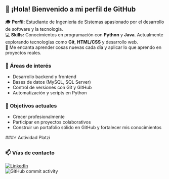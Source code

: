 ## 👋 ¡Hola! Bienvenido a mi perfil de GitHub

🎓 **Perfil:** Estudiante de Ingeniería de Sistemas apasionado por el desarrollo de software y la tecnología.  
💻 **Skills:** Conocimientos en programación con **Python** y **Java**. Actualmente explorando tecnologías como **Git**, **HTML/CSS** y desarrollo web.  
🚀 Me encanta aprender cosas nuevas cada día y aplicar lo que aprendo en proyectos reales.  

### 🧠 Áreas de interés
- Desarrollo backend y frontend
- Bases de datos (MySQL, SQL Server)
- Control de versiones con Git y GitHub
- Automatización y scripts en Python

### 🎯 Objetivos actuales
- Crecer profesionalmente
- Participar en proyectos colaborativos
- Construir un portafolio sólido en GitHub y fortalecer mis conocimientos

###:zap: Actividad Platzi
<!--RECENT_ACTIVITY:start-->
<!--RECENT_ACTIVITY:last_update-->

### 📫 Vías de contacto

[![LinkedIn](https://img.shields.io/badge/LinkedIn-Sergio%20Daza-blue?logo=linkedin)](https://www.linkedin.com/in/sergio-daza-6b01352aa/)  
![GitHub commit activity](https://img.shields.io/github/commit-activity/m/dazaman08/dazaman08)
